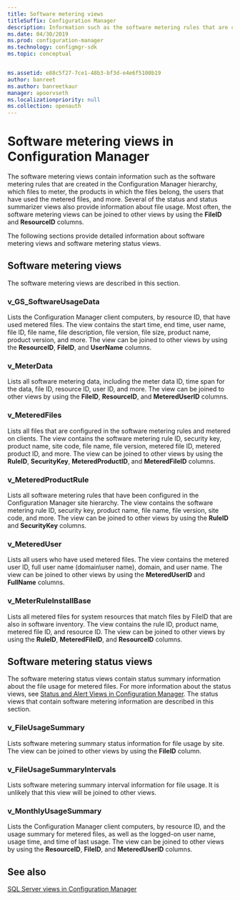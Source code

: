 ```yaml
---
title: Software metering views
titleSuffix: Configuration Manager
description: Information such as the software metering rules that are created in the Configuration Manager hierarchy.
ms.date: 04/30/2019
ms.prod: configuration-manager
ms.technology: configmgr-sdk
ms.topic: conceptual


ms.assetid: e88c5f27-7ce1-48b3-bf3d-e4e6f5100b19
author: banreet
ms.author: banreetkaur
manager: apoorvseth
ms.localizationpriority: null
ms.collection: openauth
---
```


# Software metering views in Configuration Manager

The software metering views contain information such as the software metering rules that are created in the Configuration Manager hierarchy, which files to meter, the products in which the files belong, the users that have used the metered files, and more. Several of the status and status summarizer views also provide information about file usage. Most often, the software metering views can be joined to other views by using the **FileID** and **ResourceID** columns.

The following sections provide detailed information about software metering views and software metering status views.

## Software metering views

The software metering views are described in this section.

### v_GS_SoftwareUsageData

Lists the Configuration Manager client computers, by resource ID, that have used metered files. The view contains the start time, end time, user name, file ID, file name, file description, file version, file size, product name, product version, and more.
The view can be joined to other views by using the **ResourceID**, **FileID**, and **UserName** columns.

### v_MeterData

Lists all software metering data, including the meter data ID, time span for the data, file ID, resource ID, user ID, and more.
The view can be joined to other views by using the **FileID**, **ResourceID**, and **MeteredUserID** columns.

### v_MeteredFiles

Lists all files that are configured in the software metering rules and metered on clients. The view contains the software metering rule ID, security key, product name, site code, file name, file version, metered file ID, metered product ID, and more.
The view can be joined to other views by using the **RuleID**, **SecurityKey**, **MeteredProductID**, and **MeteredFileID** columns.

### v_MeteredProductRule

Lists all software metering rules that have been configured in the Configuration Manager site hierarchy. The view contains the software metering rule ID, security key, product name, file name, file version, site code, and more.
The view can be joined to other views by using the **RuleID** and **SecurityKey** columns.

### v_MeteredUser

Lists all users who have used metered files. The view contains the metered user ID, full user name (domain\user name), domain, and user name.
The view can be joined to other views by using the **MeteredUserID** and **FullName** columns.

### v_MeterRuleInstallBase

Lists all metered files for system resources that match files by FileID that are also in software inventory. The view contains the rule ID, product name, metered file ID, and resource ID.
The view can be joined to other views by using the **RuleID**, **MeteredFileID**, and **ResourceID** columns.

## Software metering status views

The software metering status views contain status summary information about the file usage for metered files. For more information about the status views, see [Status and Alert Views in Configuration Manager](status-alert-views-configuration-manager.md). The status views that contain software metering information are described in this section.

### v_FileUsageSummary

Lists software metering summary status information for file usage by site.
The view can be joined to other views by using the **FileID** column.

### v_FileUsageSummaryIntervals

Lists software metering summary interval information for file usage.
It is unlikely that this view will be joined to other views.

### v_MonthlyUsageSummary

Lists the Configuration Manager client computers, by resource ID, and the usage summary for metered files, as well as the logged-on user name, usage time, and time of last usage.
The view can be joined to other views by using the **ResourceID**, **FileID**, and **MeteredUserID** columns.

## See also

[SQL Server views in Configuration Manager](sql-server-views-configuration-manager.md)
